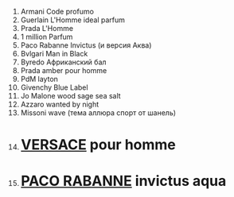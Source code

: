 1. Armani Code profumo
2. Guerlain L'Homme ideal parfum
3. Prada L'Homme
4. 1 million Parfum
5. Paco Rabanne Invictus (и версия Аква)
6. Bvlgari Man in Black
7. Byredo Африканский бал
8. Prada amber pour homme
9. PdM layton
10. Givenchy Blue Label
11. Jo Malone wood sage sea salt
12. Azzaro wanted by night
13. Missoni wave (тема аллюра спорт от шанель)
14. # [VERSACE](https://goldapple.ru/brands/versace) pour homme
15. # [PACO RABANNE](https://goldapple.ru/brands/paco-rabanne) invictus aqua